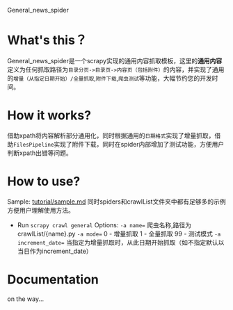 General_news_spider

# What's this？
General_news_spider是一个scrapy实现的通用内容抓取模板，这里的**通用内容**定义为任何抓取路径为`目录分页->目录页->内容页（包括附件）`的内容，并实现了通用的`增量（从指定日期开始）/全量抓取`,`附件下载`,`爬虫测试`等功能，大幅节约您的开发时间。

# How it works?
借助xpath将内容解析部分通用化，同时根据通用的`日期格式`实现了增量抓取，借助`FilesPipeline`实现了附件下载，同时在spider内部增加了测试功能，方便用户判断xpath出错等问题。

# How to use?
Sample: [tutorial/sample.md][1]
同时spiders和crawlList文件夹中都有足够多的示例方便用户理解使用方法。

- Run `scrapy crawl general`
Options:
`-a name=` 爬虫名称,路径为crawlList/{name}.py
`-a mode=` 0 - 增量抓取 1 - 全量抓取 99 - 测试模式
`-a increment_date=` 当指定为增量抓取时，从此日期开始抓取（如不指定默认以当日作为increment_date）

# Documentation
on the way...



  [1]: https://github.com/SunlightData/General_News_Crawler/blob/master/tutorial/sample.md
